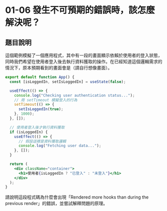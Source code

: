 # 01-06 發生不可預期的錯誤時，該怎麼解決呢？

## 題目說明

這個範例模擬了一個應用程式，其中有一段的畫面顯示依賴於使用者的登入狀態，同時我們希望在使用者登入後去執行資料獲取的操作。在已經知道這個邏輯需求的情況下，原本預期看到的畫面會是（請自行想像畫面）。

```jsx
export default function App() {
  const [isLoggedIn, setIsLoggedIn] = useState(false);

  useEffect(() => {
    console.log("Checking user authentication status...");
    // 用 setTimeout 模擬登入的行為
    setTimeout(() => {
      setIsLoggedIn(true);
    }, 1000);
  }, []);

  // 使用者登入後才執行資料獲取
  if (isLoggedIn) {
    useEffect(() => {
      // 假設這裡是資料獲取邏輯
      console.log("Fetching user data...");
    }, []);
  }

  return (
    <div className="container">
      <h1>使用者{isLoggedIn ? "已登入" : "未登入"}</h1>
    </div>
  );
}
```

請說明這段程式碼為什麼會出現「Rendered more hooks than during the previous render」的錯誤，並嘗試解釋問題的原理。
